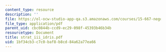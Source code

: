 ```yaml
---
content_type: resource
description: ''
file: https://ol-ocw-studio-app-qa.s3.amazonaws.com/courses/15-667-negotiation-and-conflict-management-spring-2001/1bf34cb3c7c0baf8b8cd84a62a77ea66_strat_iii_idris.pdf
file_type: application/pdf
parent_uid: cbc0844b-ccd9-ec29-098f-45393b46b34b
resourcetype: Document
title: strat_iii_idris.pdf
uid: 1bf34cb3-c7c0-baf8-b8cd-84a62a77ea66
---
```

